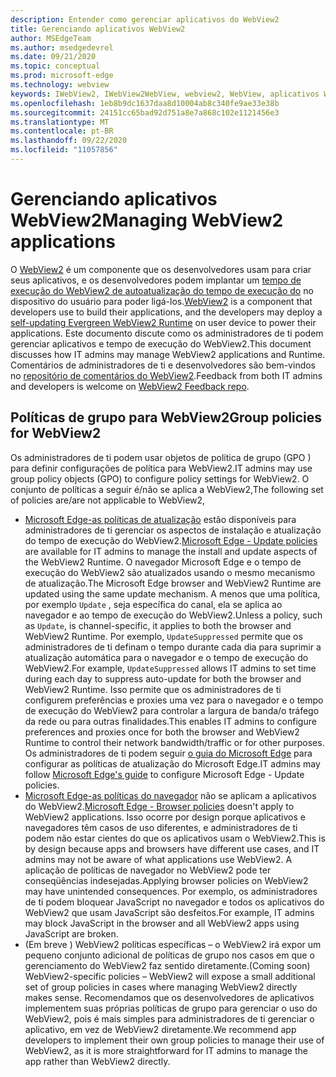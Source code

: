 ```yaml
---
description: Entender como gerenciar aplicativos do WebView2
title: Gerenciando aplicativos WebView2
author: MSEdgeTeam
ms.author: msedgedevrel
ms.date: 09/21/2020
ms.topic: conceptual
ms.prod: microsoft-edge
ms.technology: webview
keywords: IWebView2, IWebView2WebView, webview2, WebView, aplicativos Win32, Win32, Edge, ICoreWebView2, ICoreWebView2Host, controle de navegador, HTML de borda, empresa, política de grupo, gerenciabilidade
ms.openlocfilehash: 1eb8b9dc1637daa8d10004ab8c340fe9ae33e38b
ms.sourcegitcommit: 24151cc65bad92d751a8e7a868c102e1121456e3
ms.translationtype: MT
ms.contentlocale: pt-BR
ms.lasthandoff: 09/22/2020
ms.locfileid: "11057856"
---
```

# <span data-ttu-id="33051-104">Gerenciando aplicativos WebView2</span><span class="sxs-lookup"><span data-stu-id="33051-104">Managing WebView2 applications</span></span>  

<span data-ttu-id="33051-105">O [WebView2][WebView2Landing] é um componente que os desenvolvedores usam para criar seus aplicativos, e os desenvolvedores podem implantar um [tempo de execução do WebView2 de autoatualização do tempo de execução do][Webview2ConceptsDistributionUnderstandRuntimeInstallerPreview] no dispositivo do usuário para poder ligá-los.</span><span class="sxs-lookup"><span data-stu-id="33051-105">[WebView2][WebView2Landing] is a component that developers use to build their applications, and the developers may deploy a [self-updating Evergreen WebView2 Runtime][Webview2ConceptsDistributionUnderstandRuntimeInstallerPreview] on user device to power their applications.</span></span>  <span data-ttu-id="33051-106">Este documento discute como os administradores de ti podem gerenciar aplicativos e tempo de execução do WebView2.</span><span class="sxs-lookup"><span data-stu-id="33051-106">This document discusses how IT admins may manage WebView2 applications and Runtime.</span></span>  <span data-ttu-id="33051-107">Comentários de administradores de ti e desenvolvedores são bem-vindos no [repositório de comentários do WebView2][GithubMicrosoftedgeWebviewfeddback].</span><span class="sxs-lookup"><span data-stu-id="33051-107">Feedback from both IT admins and developers is welcome on [WebView2 Feedback repo][GithubMicrosoftedgeWebviewfeddback].</span></span>  

## <span data-ttu-id="33051-108">Políticas de grupo para WebView2</span><span class="sxs-lookup"><span data-stu-id="33051-108">Group policies for WebView2</span></span>  

<span data-ttu-id="33051-109">Os administradores de ti podem usar objetos de política de grupo \(GPO \) para definir configurações de política para WebView2.</span><span class="sxs-lookup"><span data-stu-id="33051-109">IT admins may use group policy objects \(GPO\) to configure policy settings for WebView2.</span></span>  <span data-ttu-id="33051-110">O conjunto de políticas a seguir é/não se aplica a WebView2,</span><span class="sxs-lookup"><span data-stu-id="33051-110">The following set of policies are/are not applicable to WebView2,</span></span>  

*   <span data-ttu-id="33051-111">[Microsoft Edge-as políticas de atualização][EdgeUpdatePolicies] estão disponíveis para administradores de ti gerenciar os aspectos de instalação e atualização do tempo de execução do WebView2.</span><span class="sxs-lookup"><span data-stu-id="33051-111">[Microsoft Edge - Update policies][EdgeUpdatePolicies] are available for IT admins to manage the install and update aspects of the WebView2 Runtime.</span></span>  <span data-ttu-id="33051-112">O navegador Microsoft Edge e o tempo de execução do WebView2 são atualizados usando o mesmo mecanismo de atualização.</span><span class="sxs-lookup"><span data-stu-id="33051-112">The Microsoft Edge browser and WebView2 Runtime are updated using the same update mechanism.</span></span>  <span data-ttu-id="33051-113">A menos que uma política, por exemplo `Update` , seja específica do canal, ela se aplica ao navegador e ao tempo de execução do WebView2.</span><span class="sxs-lookup"><span data-stu-id="33051-113">Unless a policy, such as `Update`, is channel-specific, it applies to both the browser and WebView2 Runtime.</span></span>  <span data-ttu-id="33051-114">Por exemplo, `UpdateSuppressed` permite que os administradores de ti definam o tempo durante cada dia para suprimir a atualização automática para o navegador e o tempo de execução do WebView2.</span><span class="sxs-lookup"><span data-stu-id="33051-114">For example, `UpdateSuppressed` allows IT admins to set time during each day to suppress auto-update for both the browser and WebView2 Runtime.</span></span>  <span data-ttu-id="33051-115">Isso permite que os administradores de ti configurem preferências e proxies uma vez para o navegador e o tempo de execução do WebView2 para controlar a largura de banda/o tráfego da rede ou para outras finalidades.</span><span class="sxs-lookup"><span data-stu-id="33051-115">This enables IT admins to configure preferences and proxies once for both the browser and WebView2 Runtime to control their network bandwidth/traffic or for other purposes.</span></span>  <span data-ttu-id="33051-116">Os administradores de ti podem seguir [o guia do Microsoft Edge][ConfigureMicrosoftEdge] para configurar as políticas de atualização do Microsoft Edge.</span><span class="sxs-lookup"><span data-stu-id="33051-116">IT admins may follow [Microsoft Edge's guide][ConfigureMicrosoftEdge] to configure Microsoft Edge - Update policies.</span></span>  
*   <span data-ttu-id="33051-117">[Microsoft Edge-as políticas do navegador][EdgeBrowserPolicies] não se aplicam a aplicativos do WebView2.</span><span class="sxs-lookup"><span data-stu-id="33051-117">[Microsoft Edge - Browser policies][EdgeBrowserPolicies] doesn't apply to WebView2 applications.</span></span>  <span data-ttu-id="33051-118">Isso ocorre por design porque aplicativos e navegadores têm casos de uso diferentes, e administradores de ti podem não estar cientes do que os aplicativos usam o WebView2.</span><span class="sxs-lookup"><span data-stu-id="33051-118">This is by design because apps and browsers have different use cases, and IT admins may not be aware of what applications use WebView2.</span></span>  <span data-ttu-id="33051-119">A aplicação de políticas de navegador no WebView2 pode ter conseqüências indesejadas.</span><span class="sxs-lookup"><span data-stu-id="33051-119">Applying browser policies on WebView2 may have unintended consequences.</span></span>  <span data-ttu-id="33051-120">Por exemplo, os administradores de ti podem bloquear JavaScript no navegador e todos os aplicativos do WebView2 que usam JavaScript são desfeitos.</span><span class="sxs-lookup"><span data-stu-id="33051-120">For example, IT admins may block JavaScript in the browser and all WebView2 apps using JavaScript are broken.</span></span>  
*   <span data-ttu-id="33051-121">\(Em breve \) WebView2 políticas específicas – o WebView2 irá expor um pequeno conjunto adicional de políticas de grupo nos casos em que o gerenciamento do WebView2 faz sentido diretamente.</span><span class="sxs-lookup"><span data-stu-id="33051-121">\(Coming soon\) WebView2-specific policies – WebView2 will expose a small additional set of group policies in cases where managing WebView2 directly makes sense.</span></span>  <span data-ttu-id="33051-122">Recomendamos que os desenvolvedores de aplicativos implementem suas próprias políticas de grupo para gerenciar o uso do WebView2, pois é mais simples para administradores de ti gerenciar o aplicativo, em vez de WebView2 diretamente.</span><span class="sxs-lookup"><span data-stu-id="33051-122">We recommend app developers to implement their own group policies to manage their use of WebView2, as it is more straightforward for IT admins to manage the app rather than WebView2 directly.</span></span>  

<!-- Links -->  

[Webview2ConceptsDistributionUnderstandRuntimeInstallerPreview]: ./distribution.md#understanding-the-webview2-runtime "Compreenda o tempo de execução do WebView2 e o instalador (visualização)-distribuição de aplicativos usando o WebView2 | Documentos da Microsoft"  

[WebView2Landing]: ../index.md "Introdução ao Microsoft Edge WebView2 (visualização) | Documentos da Microsoft"  

[EdgeUpdatePolicies]: /deployedge/microsoft-edge-update-policies "Microsoft Edge-atualizar políticas | Documentos da Microsoft"  
[EdgeBrowserPolicies]: /deployedge/microsoft-edge-policies "Microsoft Edge-políticas do navegador | Documentos da Microsoft"  
[ConfigureMicrosoftEdge]: /deployedge/configure-microsoft-edge "Definir configurações de política do Microsoft Edge no Windows | Documentos da Microsoft"  


[GithubMicrosoftedgeWebviewfeddback]: https://github.com/MicrosoftEdge/WebViewFeedback "Feedback da WebView-MicrosoftEdge/WebViewFeedback | GitHub"  
